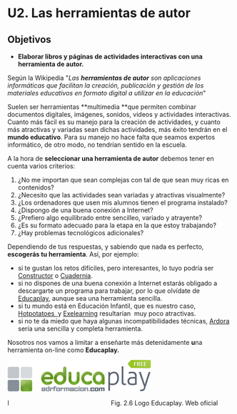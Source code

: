 # U2. Las herramientas de autor

## Objetivos

*   **Elaborar libros y páginas de actividades interactivas con una herramienta de autor.**

Según la Wikipedia "_Las **herramientas de autor** son aplicaciones informáticas que facilitan la creación, publicación y gestión de los materiales educativos en formato digital a utilizar en la educación_" 

Suelen ser herramientas **multimedia **que permiten combinar documentos digitales, imágenes, sonidos, videos y actividades interactivas. Cuanto más fácil es su manejo para la creación de actividades, y cuanto más atractivas y variadas sean dichas actividades, más éxito tendrán en el **mundo educativo**. Para su manejo no hace falta que seamos expertos informático, de otro modo, no tendrían sentido en la escuela.

A la hora de **seleccionar una herramienta de autor** debemos tener en cuenta varios criterios:

1.  ¿No me importan que sean complejas con tal de que sean muy ricas en contenidos?
2.  ¿Necesito que las actividades sean variadas y atractivas visualmente?
3.  ¿Los ordenadores que usen mis alumnos tienen el programa instalado?
4.  ¿Dispongo de una buena conexión a Internet?
5.  ¿Prefiero algo equilibrado entre sencilleo, variado y atrayente?
6.  ¿Es su formato adecuado para la etapa en la que estoy trabajando?
7.  ¿Hay problemas tecnológicos adicionales?

Dependiendo de tus respuestas, y sabiendo que nada es perfecto, **escogerás tu herramienta**. Así, por ejemplo:

*   si te gustan los retos difíciles, pero interesantes, lo tuyo podría ser [Constructor](http://constructor.educarex.es/ "Web Constructor") o [Cuadernia](http://www.educa.jccm.es/educa-jccm/cm/temas/cuadernia "Web Cuadernia").
*   si no dispones de una buena conexión a Internet estarás obligado a descargarte un programa para trabajar, por lo que olvídate de [Educaplay](http://www.educaplay.com/ "Web Educaplay"), aunque sea una herramienta sencilla.
*   si tu mundo está en Educación Infantil, que es nuestro caso, [Hotpotatoes  ](http://hotpot.uvic.ca/ "Web Hotpotatoes")y [Exelearning](http://exelearning.net/ "Web de Exelearning") resultarían  muy poco atractivas.
*   si no te da miedo que haya algunas incompatibilidades técnicas, [Ardora](http://www.webardora.net/index_cas.htm "Web ARdora") sería una sencilla y completa herramienta.

Nosotros nos vamos a limitar a enseñarte más detenidamente **u**na herramienta on-line como **Educaplay.**


[![Logo Educaplay](img/educaplayfree.png "Logo Educaplay. Web oficial")](http://www.educaplay.com/ "Web Educaplay")


l                                                          Fig. 2.6 Logo Educaplay. Web oficial

